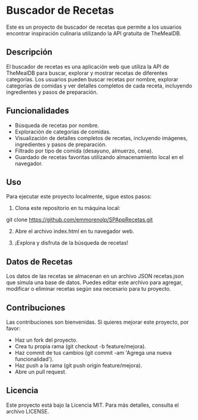 # Buscador de Recetas
Este es un proyecto de buscador de recetas que permite a los usuarios encontrar inspiración culinaria utilizando la API gratuita de TheMealDB.

## Descripción
El buscador de recetas es una aplicación web que utiliza la API de TheMealDB para buscar, explorar y mostrar recetas de diferentes categorías. Los usuarios pueden buscar recetas por nombre, explorar categorías de comidas y ver detalles completos de cada receta, incluyendo ingredientes y pasos de preparación.

## Funcionalidades
* Búsqueda de recetas por nombre.
* Exploración de categorías de comidas.
* Visualización de detalles completos de recetas, incluyendo imágenes, ingredientes y pasos de preparación.
* Filtrado por tipo de comida (desayuno, almuerzo, cena).
* Guardado de recetas favoritas utilizando almacenamiento local en el navegador.
## Uso
Para ejecutar este proyecto localmente, sigue estos pasos:

1. Clona este repositorio en tu máquina local:

git clone https://github.com/emmorenolp/SPAppRecetas.git

2. Abre el archivo index.html en tu navegador web.

3. ¡Explora y disfruta de la búsqueda de recetas!

## Datos de Recetas
Los datos de las recetas se almacenan en un archivo JSON recetas.json que simula una base de datos. Puedes editar este archivo para agregar, modificar o eliminar recetas según sea necesario para tu proyecto.

## Contribuciones
Las contribuciones son bienvenidas. Si quieres mejorar este proyecto, por favor:

* Haz un fork del proyecto.
* Crea tu propia rama (git checkout -b feature/mejora).
* Haz commit de tus cambios (git commit -am 'Agrega una nueva funcionalidad').
* Haz push a la rama (git push origin feature/mejora).
* Abre un pull request.

## Licencia
Este proyecto está bajo la Licencia MIT. Para más detalles, consulta el archivo LICENSE.